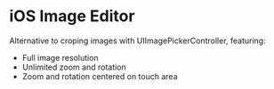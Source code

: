 iOS Image Editor
================

Alternative to croping images with UIImagePickerController, featuring:
* Full image resolution
* Unlimited zoom and rotation
* Zoom and rotation centered on touch area
